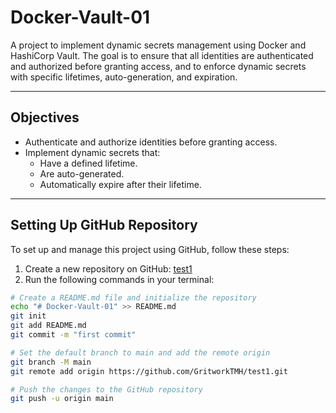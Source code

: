 # Docker-Vault-01

A project to implement dynamic secrets management using Docker and HashiCorp Vault. The goal is to ensure that all identities are authenticated and authorized before granting access, and to enforce dynamic secrets with specific lifetimes, auto-generation, and expiration.

---

## Objectives
- Authenticate and authorize identities before granting access.
- Implement dynamic secrets that:
  - Have a defined lifetime.
  - Are auto-generated.
  - Automatically expire after their lifetime.

---

## Setting Up GitHub Repository
To set up and manage this project using GitHub, follow these steps:

1. Create a new repository on GitHub: [test1](https://github.com/GritworkTMH/test1.git)
2. Run the following commands in your terminal:

```bash
# Create a README.md file and initialize the repository
echo "# Docker-Vault-01" >> README.md
git init
git add README.md
git commit -m "first commit"

# Set the default branch to main and add the remote origin
git branch -M main
git remote add origin https://github.com/GritworkTMH/test1.git

# Push the changes to the GitHub repository
git push -u origin main
